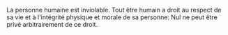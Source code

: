 La personne humaine est inviolable. Tout être humain a droit au respect
de sa vie et à l'intégrité physique et morale de sa personne: Nul ne
peut être privé arbitrairement de ce droit.